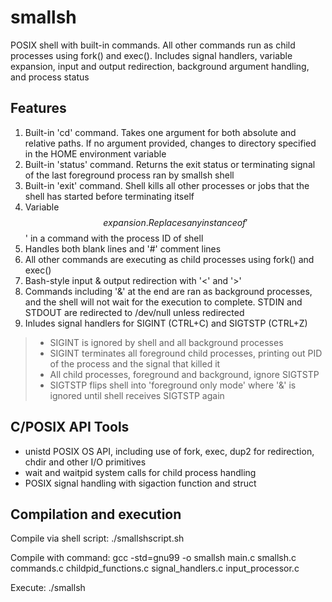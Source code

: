 # smallsh

POSIX shell with built-in commands. All other commands run as child processes using fork() and exec(). Includes signal handlers, variable expansion, input and output redirection, background argument handling, and process status

## Features

1. Built-in 'cd' command. Takes one argument for both absolute and relative paths. If no argument provided, changes to directory specified in the HOME environment variable
2. Built-in 'status' command. Returns the exit status or terminating signal of the last foreground process ran by smallsh shell
3. Built-in 'exit' command. Shell kills all other processes or jobs that the shell has started before terminating itself
4. Variable $$ expansion. Replaces any instance of '$$' in a command with the process ID of shell
5. Handles both blank lines and '#' comment lines
6. All other commands are executing as child processes using fork() and exec()
7. Bash-style input & output redirection with '<' and '>'
8. Commands including '&' at the end are ran as background processes, and the shell will not wait for the execution to complete. STDIN and STDOUT are redirected to /dev/null unless redirected
9. Inludes signal handlers for SIGINT (CTRL+C) and SIGTSTP (CTRL+Z)
  > * SIGINT is ignored by shell and all background processes
  > * SIGINT terminates all foreground child processes, printing out PID of the process and the signal that killed it
  > * All child processes, foreground and background, ignore SIGTSTP
  > * SIGTSTP flips shell into 'foreground only mode' where '&' is ignored until shell receives SIGTSTP again

## C/POSIX API Tools

- unistd POSIX OS API, including use of fork, exec, dup2 for redirection, chdir and other I/O primitives
- wait and waitpid system calls for child process handling
- POSIX signal handling with sigaction function and struct

## Compilation and execution

Compile via shell script:
./smallshscript.sh

Compile with command:
gcc -std=gnu99 -o smallsh main.c smallsh.c commands.c childpid_functions.c signal_handlers.c input_processor.c

Execute:
./smallsh
